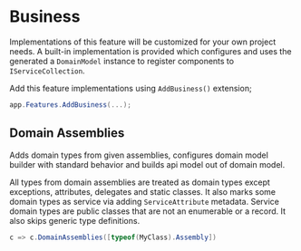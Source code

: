 # Business

Implementations of this feature will be customized for your own project needs.
A built-in implementation is provided which configures and uses the generated a
`DomainModel` instance to register components to `IServiceCollection`.

Add this feature implementations using `AddBusiness()` extension;

```csharp
app.Features.AddBusiness(...);
```

## Domain Assemblies

Adds domain types from given assemblies, configures domain model builder with
standard behavior and builds api model out of domain model.

All types from domain assemblies are treated as domain types except exceptions,
attributes, delegates and static classes. It also marks some domain types as
service via adding `ServiceAttribute` metadata. Service domain types are public
classes that are not an enumerable or a record. It also skips generic type
definitions.

```csharp
c => c.DomainAssemblies([typeof(MyClass).Assembly])
```
